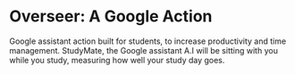 # Overseer: A Google Action
Google assistant action built for students, to increase productivity and time management. StudyMate, the Google assistant A.I will be sitting with you while you study, measuring how well your study day goes.

